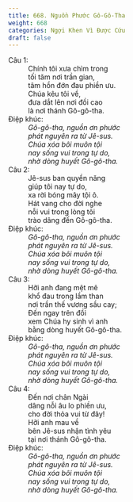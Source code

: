```yaml
---
title: 668. Nguồn Phước Gô-Gô-Tha
weight: 668
categories: Ngợi Khen Vì Được Cứu
draft: false
---
```

<dl><dt>Câu 1:</dt><dd data-verse="1">Chính tôi xưa chìm trong <br/>tối tăm nơi trần gian, <br/>tâm hồn đớn đau phiền ưu. <br/>Chúa kêu tôi về, <br/>đưa dắt lên nơi đồi cao <br/>là nơi thánh Gô-gô-tha. </dd><dt>Điệp khúc:</dt><dd data-chorus="1"><em>Gô-gô-tha, nguồn ơn phước <br/>phát nguyên ra từ Jê-sus. <br/>Chúa xóa bôi muôn tội <br/>nay sống vui trong tự do, <br/>nhờ dòng huyết Gô-gô-tha. </em></dd><dt>Câu 2:</dt><dd data-verse="2">Jê-sus ban quyền năng <br/>giúp tôi nay tự do, <br/>xa rời bóng mây tội ô. <br/>Hát vang cho đời nghe <br/>nỗi vui trong lòng tôi <br/>trào dâng đến Gô-gô-tha. </dd><dt>Điệp khúc:</dt><dd data-chorus="1"><em>Gô-gô-tha, nguồn ơn phước <br/>phát nguyên ra từ Jê-sus. <br/>Chúa xóa bôi muôn tội <br/>nay sống vui trong tự do, <br/>nhờ dòng huyết Gô-gô-tha. </em></dd><dt>Câu 3:</dt><dd data-verse="3">Hỡi anh đang mệt mê <br/>khổ đau trong lầm than <br/>nơi trần thế vương sầu cay; <br/>Đến ngay trên đồi <br/>xem Chúa hy sinh vì anh <br/>bằng dòng huyết Gô-gô-tha. </dd><dt>Điệp khúc:</dt><dd data-chorus="1"><em>Gô-gô-tha, nguồn ơn phước <br/>phát nguyên ra từ Jê-sus. <br/>Chúa xóa bôi muôn tội <br/>nay sống vui trong tự do, <br/>nhờ dòng huyết Gô-gô-tha. </em></dd><dt>Câu 4:</dt><dd data-verse="4">Đến nơi chân Ngài <br/>dâng nỗi âu lo phiền ưu, <br/>cho đời thỏa vui từ đây! <br/>Hỡi anh mau về <br/>bên Jê-sus nhận tình yêu <br/>tại nơi thánh Gô-gô-tha. </dd><dt>Điệp khúc:</dt><dd data-chorus="1"><em>Gô-gô-tha, nguồn ơn phước <br/>phát nguyên ra từ Jê-sus. <br/>Chúa xóa bôi muôn tội <br/>nay sống vui trong tự do, <br/>nhờ dòng huyết Gô-gô-tha. </em></dd></dl>